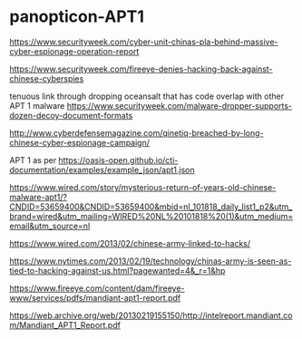 # panopticon-APT1

https://www.securityweek.com/cyber-unit-chinas-pla-behind-massive-cyber-espionage-operation-report

https://www.securityweek.com/fireeye-denies-hacking-back-against-chinese-cyberspies

tenuous link through dropping oceansalt that has code overlap with other APT 1 malware https://www.securityweek.com/malware-dropper-supports-dozen-decoy-document-formats

http://www.cyberdefensemagazine.com/qinetiq-breached-by-long-chinese-cyber-espionage-campaign/

APT 1 as per https://oasis-open.github.io/cti-documentation/examples/example_json/apt1.json

https://www.wired.com/story/mysterious-return-of-years-old-chinese-malware-apt1/?CNDID=53659400&CNDID=53659400&mbid=nl_101818_daily_list1_p2&utm_brand=wired&utm_mailing=WIRED%20NL%20101818%20(1)&utm_medium=email&utm_source=nl

https://www.wired.com/2013/02/chinese-army-linked-to-hacks/

https://www.nytimes.com/2013/02/19/technology/chinas-army-is-seen-as-tied-to-hacking-against-us.html?pagewanted=4&_r=1&hp

https://www.fireeye.com/content/dam/fireeye-www/services/pdfs/mandiant-apt1-report.pdf

https://web.archive.org/web/20130219155150/http://intelreport.mandiant.com/Mandiant_APT1_Report.pdf
